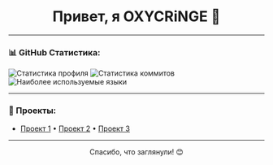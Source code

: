 <h1 align="center">Привет, я OXYCRiNGE 👋</h1>

---

### 📊 GitHub Статистика:
<img src="https://github-readme-stats.vercel.app/api?username=OXYCRiNGE&show_icons=true&theme=radical" alt="Статистика профиля" />
<img src="https://github-readme-streak-stats.herokuapp.com/?user=OXYCRiNGE&theme=radical" alt="Статистика коммитов" />
<img src="https://github-readme-stats.vercel.app/api/top-langs/?username=OXYCRiNGE&layout=compact&theme=radical" alt="Наиболее используемые языки" />

---

### 🚀 Проекты:
- [Проект 1](#) • [Проект 2](#) • [Проект 3](#)

---

<p align="center">Спасибо, что заглянули! 😊</p>

